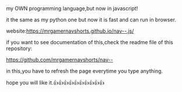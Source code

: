 my OWN programming language,but now in javascript!

it the same as my python one but now it is fast and can run in browser.

website:https://mrgamernavshorts.github.io/nav--.js/

if you want to see documentation of this,check the readme file of this repository:

https://github.com/mrgamernavshorts/nav--

in this,you have to refresh the page everytime you type anything.

hope you will like it.👍👍👍👍👍👍👍👍👍👍
